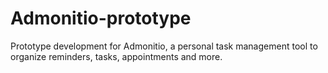 # Admonitio-prototype
Prototype development for Admonitio, a personal task management tool to organize reminders, tasks, appointments and more.
